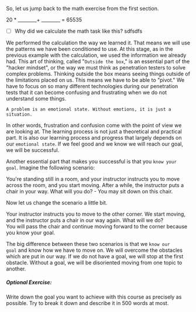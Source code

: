 So, let us jump back to the math exercise from the first section.

20 * ________+ ________ = 65535

- [ ] Why did we calculate the math task like this? sdfsdfs

We performed the calculation the way we learned it. That means we will use the patterns we have been conditioned to use. At this stage, as in the previous example with the calculation, we used the information we already had. This art of thinking, called "`Outside the box`," is an essential part of the "hacker mindset", or the way we must think as penetration testers to solve complex problems. Thinking outside the box means seeing things outside of the limitations placed on us. This means we have to be able to "pivot." We have to focus on so many different technologies during our penetration tests that it can become confusing and frustrating when we do not understand some things.

`A problem is an emotional state. Without emotions, it is just a situation.`

In other words, frustration and confusion come with the point of view we are looking at. The learning process is not just a theoretical and practical part. It is also our learning process and progress that largely depends on our `emotional state`. If we feel good and we know we will reach our goal, we will be successful.

Another essential part that makes you successful is that you `know your goal`. Imagine the following scenario:

You're standing still in a room, and your instructor instructs you to move across the room, and you start moving. After a while, the instructor puts a chair in your way. What will you do? - You may sit down on this chair.

Now let us change the scenario a little bit.

Your instructor instructs you to move to the other corner. We start moving, and the instructor puts a chair in our way again. What will we do?  
You will pass the chair and continue moving forward to the corner because you know your goal.

The big difference between these two scenarios is that we `know our goal` and know how we have to move on. We will overcome the obstacles which are put in our way. If we do not have a goal, we will stop at the first obstacle. Without a goal, we will be disoriented moving from one topic to another.

##### Optional Exercise:

Write down the goal you want to achieve with this course as precisely as possible. Try to break it down and describe it in 500 words at most.